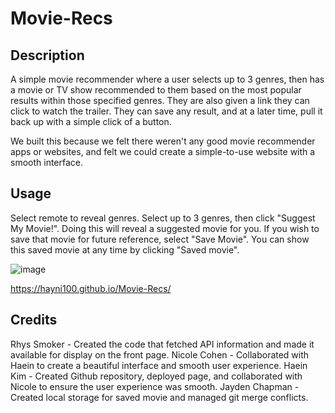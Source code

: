 # Movie-Recs

## Description 
A simple movie recommender where a user selects up to 3 genres, then has a movie or TV show recommended to them based on the most popular results within those specified genres. They are also given a link they can click to watch the trailer. They can save any result, and at a later time, pull it back up with a simple click of a button.

We built this because we felt there weren't any good movie recommender apps or websites, and felt we could create a simple-to-use website with a smooth interface.

## Usage 

Select remote to reveal genres. Select up to 3 genres, then click "Suggest My Movie!". Doing this will reveal a suggested movie for you. If you wish to save that movie for future reference, select "Save Movie". You can show this saved movie at any time by clicking "Saved movie".

![image](https://user-images.githubusercontent.com/110741444/201809420-0ea28853-8e7f-42e8-9b0d-7cdfe50f2240.png)

https://hayni100.github.io/Movie-Recs/

## Credits

Rhys Smoker - Created the code that fetched API information and made it available for display on the front page.
Nicole Cohen - Collaborated with Haein to create a beautiful interface and smooth user experience.
Haein Kim - Created Github repository, deployed page, and collaborated with Nicole to ensure the user experience was smooth.
Jayden Chapman - Created local storage for saved movie and managed git merge conflicts.

